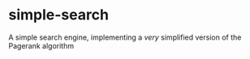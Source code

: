# simple-search
A simple search engine, implementing a *very* simplified version of the Pagerank algorithm
